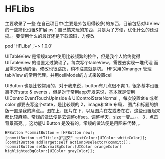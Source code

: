 # HFLibs  
 主要收录了一些 在自己项目中(主要是外包用得较多)的东西，目前包括对UIView 的一些简化设置&扩展
 ps：自己搞来玩的东西，只是为了方便，优化什么的还没搞。。要使用什么的最好还是下载源码，方便改
 
  pod 'HFLibs' ,'~> 1.0.0'


UITableView 是常规app中使用比较频繁的控件，但是我个人始终觉得UITableView 的设置太过繁琐了。每次写个tableView，需要去实现一堆代理
而且需求改动的话，修改也很跳跃，稍不注意就是坑。
HF采用的manger 管理tablView 的常用代理。并用cellModel的方式来设置cell

 UIButton 也是比较常用的，对于我来说，button有几点很不爽
    1，很多基本设置离不开state & events ，但是对于常用app开发来说，基本就是使用UIControlEventTouchUpInside & UIControlStateNormal ，每次设置title 或者 color 都要去写这个state，是比较烦的
    2，image和title 布局， 图片和标题的排版一直是我的痛点。。图在上、图片在下、以及图片在左或者在右，这些设置起来都比较麻烦。常规的做法便是去调整offset。调整半天，size一变。。。。
    3，点击背景高亮。。这功能UIButton 是没有的，常规的做法便是用图来代替。。

    HFButton *commitButton = [HFButton new];
    [commitButton setTitile:@"提交" textColor:[UIColor whiteColor]];
    [commitButton addTarget:self action:@selector(commit:)];
    [commitButton setNormalBgColor:[UIColor orangeColor] highlightedBgColor:[UIColor grayColor]];
  
 
